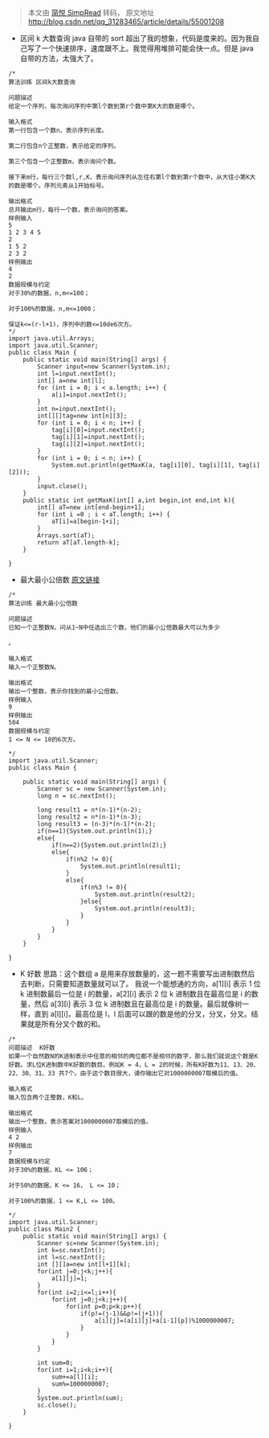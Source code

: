 > 本文由 [简悦 SimpRead](http://ksria.com/simpread/) 转码， 原文地址 http://blog.csdn.net/qq_31283465/article/details/55001208

*   区间 k 大数查询
    java 自带的 sort 超出了我的想象，代码是度来的。因为我自己写了一个快速排序，速度跟不上。我觉得用堆排可能会快一点。但是 java 自带的方法，太强大了。

```
/*  
算法训练 区间k大数查询  

问题描述  
给定一个序列，每次询问序列中第l个数到第r个数中第K大的数是哪个。  

输入格式  
第一行包含一个数n，表示序列长度。  

第二行包含n个正整数，表示给定的序列。  

第三个包含一个正整数m，表示询问个数。  

接下来m行，每行三个数l,r,K，表示询问序列从左往右第l个数到第r个数中，从大往小第K大的数是哪个。序列元素从1开始标号。  

输出格式  
总共输出m行，每行一个数，表示询问的答案。  
样例输入  
5  
1 2 3 4 5  
2  
1 5 2  
2 3 2  
样例输出  
4  
2  
数据规模与约定  
对于30%的数据，n,m<=100；  

对于100%的数据，n,m<=1000；  

保证k<=(r-l+1)，序列中的数<=10de6次方。  
*/  
import java.util.Arrays;  
import java.util.Scanner;  
public class Main {  
    public static void main(String[] args) {  
        Scanner input=new Scanner(System.in);  
        int l=input.nextInt();  
        int[] a=new int[l];  
        for (int i = 0; i < a.length; i++) {  
            a[i]=input.nextInt();  
        }  
        int n=input.nextInt();  
        int[][]tag=new int[n][3];  
        for (int i = 0; i < n; i++) {  
            tag[i][0]=input.nextInt();  
            tag[i][1]=input.nextInt();  
            tag[i][2]=input.nextInt();  
        }  
        for (int i = 0; i < n; i++) {  
            System.out.println(getMaxK(a, tag[i][0], tag[i][1], tag[i][2]));  
        }  
        input.close();  
    }  
    public static int getMaxK(int[] a,int begin,int end,int k){  
        int[] aT=new int[end-begin+1];  
        for (int i =0 ; i < aT.length; i++) {  
            aT[i]=a[begin-1+i];  
        }  
        Arrays.sort(aT);  
        return aT[aT.length-k];  
    }  

} 
```

*   最大最小公倍数
    [原文链接](http://blog.csdn.net/qq_34594236/article/details/51178164)

```
/*  
算法训练 最大最小公倍数   

问题描述  
已知一个正整数N，问从1~N中任选出三个数，他们的最小公倍数最大可以为多少  

。  

输入格式  
输入一个正整数N。  

输出格式  
输出一个整数，表示你找到的最小公倍数。  
样例输入  
9  
样例输出  
504  
数据规模与约定  
1 <= N <= 10的6次方。  

*/  
import java.util.Scanner;  
public class Main {  

    public static void main(String[] args) {  
        Scanner sc = new Scanner(System.in);  
        long n = sc.nextInt();  

        long result1 = n*(n-1)*(n-2);  
        long result2 = n*(n-1)*(n-3);  
        long result3 = (n-3)*(n-1)*(n-2);  
        if(n==1){System.out.println(1);}  
        else{  
            if(n==2){System.out.println(2);}  
            else{  
                if(n%2 != 0){  
                    System.out.println(result1);  
                }  
                else{  
                    if(n%3 != 0){  
                        System.out.println(result2);  
                    }else{  
                        System.out.println(result3);  
                    }  
                }  
            }  
        }  
    }  

}  
```

*   K 好数
    思路：这个数组 a 是用来存放数量的，这一题不需要写出进制数然后去判断，只需要知道数量就可以了。
    我说一个能想通的方向，a[1][i] 表示 1 位 k 进制数最后一位是 i 的数量，a[2][i] 表示 2 位 k 进制数且在最高位是 i 的数量，然后 a[3][i] 表示 3 位 k 进制数且在最高位是 i 的数量。最后就像树一样，直到 a[l][i]，最高位是 l，l 后面可以跟的数是他的分叉，分叉，分叉。结果就是所有分叉个数的和。

```
/*  
问题描述  K好数
如果一个自然数N的K进制表示中任意的相邻的两位都不是相邻的数字，那么我们就说这个数是K好数。求L位K进制数中K好数的数目。例如K = 4，L = 2的时候，所有K好数为11、13、20、22、30、31、33 共7个。由于这个数目很大，请你输出它对1000000007取模后的值。  

输入格式  
输入包含两个正整数，K和L。  

输出格式  
输出一个整数，表示答案对1000000007取模后的值。   
样例输入  
4 2   
样例输出  
7   
数据规模与约定  
对于30%的数据，KL <= 106；  

对于50%的数据，K <= 16， L <= 10；  

对于100%的数据，1 <= K,L <= 100。  

*/  
import java.util.Scanner;
public class Main2 {
    public static void main(String[] args) {
        Scanner sc=new Scanner(System.in);
        int k=sc.nextInt();
        int l=sc.nextInt();
        int [][]a=new int[l+1][k];
        for(int j=0;j<k;j++){
            a[1][j]=1;
        }
        for(int i=2;i<=l;i++){
            for(int j=0;j<k;j++){
                for(int p=0;p<k;p++){
                    if(p!=(j-1)&&p!=(j+1)){
                        a[i][j]=(a[i][j]+a[i-1][p])%1000000007;
                    }
                }
            }
        }

        int sum=0;
        for(int i=1;i<k;i++){
            sum+=a[l][i];
            sum%=1000000007;
        }
        System.out.println(sum);
        sc.close();
    }

}
```

<link rel="stylesheet" href="http://csdnimg.cn/release/phoenix/production/markdown_views-10f5517761.css">